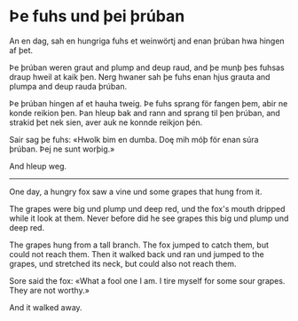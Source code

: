 # Þe fuhs und þei þrúban

An en dag, sah en hungriga fuhs et weinwörtj and enan þrúban hwa hingen af þet.

Þe þrúban weren graut and plump and deup raud, and þe munþ þes fuhsas draup
hweil at kaik þen. Nerg hwaner sah þe fuhs enan hjus grauta and plumpa and deup
rauda þrúban.

Þe þrúban hingen af et hauha tweig. Þe fuhs sprang för fangen þem, abir ne konde
reikion þen. Þan hleup bak and rann and sprang til þen þrúban, and strakid þet
nek sien, aver auk ne konnde reikjon þén.

Sair sag þe fuhs: «Hwolk bim en dumba. Doę mih móþ för enan súra þrúban. Þej ne
sunt worþig.»

And hleup weg.

---

One day, a hungry fox saw a vine und some grapes that hung from it.

The grapes were big und plump und deep red, und the fox's mouth dripped while it
look at them. Never before did he see grapes this big und plump und deep red.

The grapes hung from a tall branch. The fox jumped to catch them, but could not
reach them. Then it walked back und ran und jumped to the grapes, und stretched
its neck, but could also not reach them.

Sore said the fox: «What a fool one I am. I tire myself for some sour grapes.
They are not worthy.»

And it walked away.
